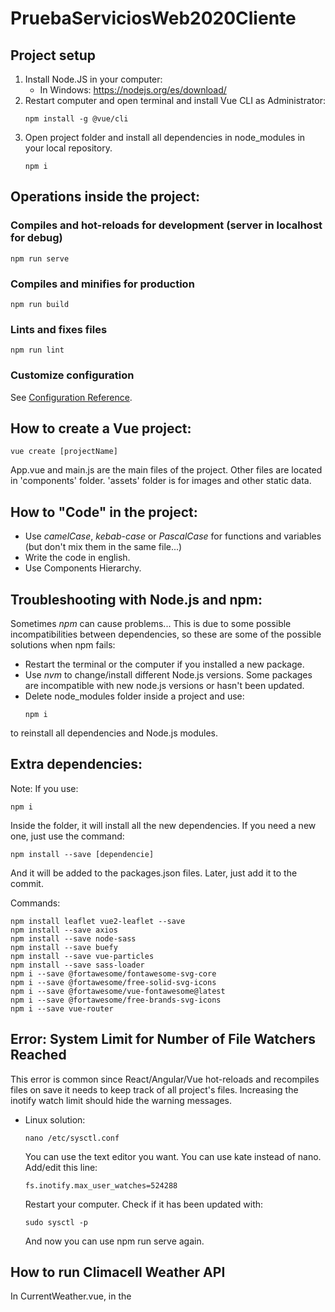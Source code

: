 # PruebaServiciosWeb2020Cliente

## Project setup
1. Install Node.JS in your computer:
	* In Windows: https://nodejs.org/es/download/
2. Restart computer and open terminal and install Vue CLI as Administrator:
	```
	npm install -g @vue/cli
	```
3. Open project folder and install all dependencies in node_modules in your local repository.
	```
	npm i
	```

## Operations inside the project:

### Compiles and hot-reloads for development (server in localhost for debug)
```
npm run serve
```
### Compiles and minifies for production
```
npm run build
```

### Lints and fixes files
```
npm run lint
```

### Customize configuration
See [Configuration Reference](https://cli.vuejs.org/config/).

## How to create a Vue project:
```
vue create [projectName]
```
App.vue and main.js are the main files of the project. Other files are located in 'components' folder. 'assets' folder is for images and other static data.

## How to "Code" in the project:
* Use *camelCase*, *kebab-case* or *PascalCase* for functions and variables (but don't mix them in the same file...)
* Write the code in english.
* Use Components Hierarchy.

## Troubleshooting with Node.js and npm:
Sometimes *npm* can cause problems... This is due to some possible incompatibilities between dependencies, so these are some of the possible solutions when npm fails:

* Restart the terminal or the computer if you installed a new package.
* Use *nvm* to change/install different Node.js versions. Some packages are incompatible with new node.js versions or hasn't been updated.
* Delete node_modules folder inside a project and use:
	```
	npm i
	```
to reinstall all dependencies and Node.js modules.

## Extra dependencies:
Note: If you use:
```
npm i
```
Inside the folder, it will install all the new dependencies. 
If you need a new one, just use the command:
```
npm install --save [dependencie]
```
And it will be added to the packages.json files. Later, just add it to the commit.

Commands:
```
npm install leaflet vue2-leaflet --save
npm install --save axios
npm install --save node-sass
npm install --save buefy
npm install --save vue-particles
npm install --save sass-loader
npm i --save @fortawesome/fontawesome-svg-core
npm i --save @fortawesome/free-solid-svg-icons
npm i --save @fortawesome/vue-fontawesome@latest
npm i --save @fortawesome/free-brands-svg-icons
npm i --save vue-router
```
## Error: System Limit for Number of File Watchers Reached
This error is common since React/Angular/Vue hot-reloads and recompiles files on save it needs to keep track of all project's files. Increasing the inotify watch limit should hide the warning messages.

* Linux solution:
	```
	nano /etc/sysctl.conf
	```
	You can use the text editor you want. You can use kate instead of nano. Add/edit this line:
	```
	fs.inotify.max_user_watches=524288
	```
	Restart your computer. Check if it has been updated with:
	```
	sudo sysctl -p
	```
	And now you can use npm run serve again.

## How to run Climacell Weather API

In CurrentWeather.vue, in the <script> part, uncomment the lines in mounted() and change all the variables inside data() return{} to null. This is to avoid reaching the daily limit of 1000 API calls when testing.
